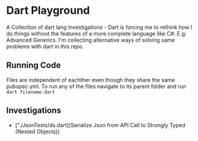# Dart Playground

A Collection of dart lang Investigations - Dart is forcing me to rethink how I do things without the features of a more complete language like C#: E.g: Advanced Generics. I'm collecting alternative ways of solving same problems with dart in this repo.

## Running Code

Files are independent of eachther even though they share the same pubspec.yml. To run any of the files navigate to its parent folder and run `dart filename.dart`

## Investigations

- ["./JsonTests/ds.dart](Serialize Json from API Call to Strongly Typed (Nested Objects))
